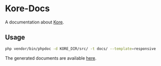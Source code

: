 # Kore-Docs
A documentation about [Kore](https://github.com/KantoWatanabe/Kore).

## Usage
```bash
php vendor/bin/phpdoc -d KORE_DIR/src/ -t docs/ --template=responsive
```
The generated documents are available [here](https://kantowatanabe.github.io/Kore-Docs/index.html).